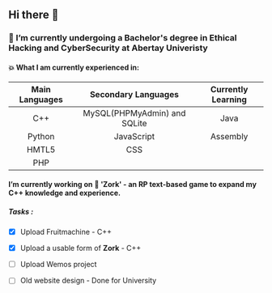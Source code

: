## Hi there 👋
### 🌱 I’m currently undergoing a Bachelor's degree in Ethical Hacking and CyberSecurity at Abertay Univeristy
<!--
**Mathswiz101/Mathswiz101** is a ✨ _special_ ✨ repository because its `README.md` (this file) appears on your GitHub profile.

Here are some ideas to get you started:

- 🔭 I’m currently working on ...
- 🌱 I’m currently learning ...
- 👯 I’m looking to collaborate on ...
- 🤔 I’m looking for help with ...
- 💬 Ask me about ...
- 📫 How to reach me: ...
- 😄 Pronouns: ...
- ⚡ Fun fact: ...
![Alt text]
* <img src="https://image.flaticon.com/icons/png/128/2306/2306030.png" alt="drawing" width="50"/> **C++** 
* <img src="https://findicons.com/files/icons/2166/oxygen/128/application_x_python.png" alt="drawing" width="50"/> **Python** 
* <img src="https://cdn0.iconfinder.com/data/icons/social-network-7/50/22-128.png" alt="drawing" width="50"/> **HTML5**
-->



#### :boom: What I am currently experienced in:


Main Languages | Secondary Languages | Currently Learning
| :---: | :---: | :---:
C++  | MySQL(PHPMyAdmin) and SQLite| Java
 Python  | JavaScript | Assembly
HMTL5  | CSS | 
PHP  |  | 
#### I’m currently working on :dragon: 'Zork' - an RP text-based game to expand my C++ knowledge and experience.



##### Tasks : 
- [x] Upload Fruitmachine - C++
- [x] Upload a usable form of **Zork** - C++
- [ ] Upload Wemos project
- [ ] Old website design - Done for University


